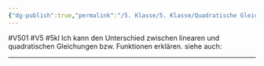 ```yaml
---
{"dg-publish":true,"permalink":"/5. Klasse/5. Klasse/Quadratische Gleichungen/Unterschied zwischen linearen und quadratischen Funktionen/"}
---
```


#V501 #V5 #5kl
Ich kann den Unterschied zwischen linearen und quadratischen Gleichungen bzw. Funktionen erklären.
siehe auch:
___

